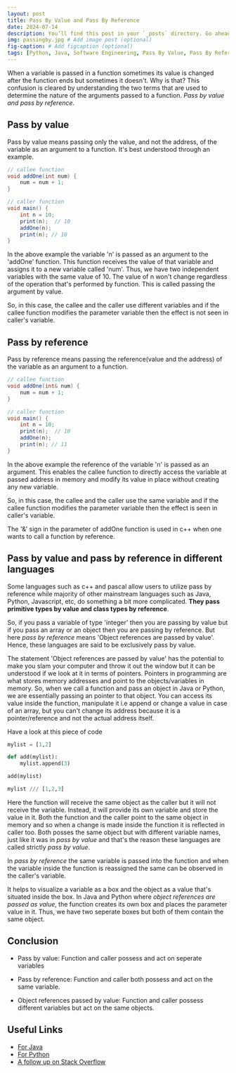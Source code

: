 ```yaml
---
layout: post
title: Pass By Value and Pass By Reference
date: 2024-07-14
description: You’ll find this post in your `_posts` directory. Go ahead and edit it and re-build the site to see your changes. # Add post description (optional)
img: passingby.jpg # Add image post (optional)
fig-caption: # Add figcaption (optional)
tags: [Python, Java, Software Engineering, Pass By Value, Pass By Reference]
---
```


 When a variable is passed in a function sometimes its value is changed after the function ends but sometimes it doesn't. Why is that? This confusion is cleared by understanding the two terms that are used to determine the nature of the arguments passed to a function. *Pass by value and pass by reference*. 

## Pass by value
Pass by value means passing only the value, and not the address, of the variable as an argument to a function. It's best understood through an example.

```java
// callee function
void addOne(int num) {
    num = num + 1;
}

// caller function
void main() {
    int n = 10;
    print(n);  // 10
    addOne(n);
    print(n); // 10
}
```

In the above example the variable 'n' is passed as an argument to the 'addOne' function. This function receives the value of that variable and assigns it to a new variable called 'num'. Thus, we have two independent variables with the same value of 10. The value of n won't change regardless of the operation that's performed by function. This is called passing the argument by value. 

So, in this case, the callee and the caller use different variables and if the callee function modifies the parameter variable then the effect is not seen in caller's variable.

## Pass by reference
Pass by reference means passing the reference(value and the address) of the variable as an argument to a function.

```java
// callee function
void addOne(int& num) {
    num = num + 1;
}

// caller function
void main() {
    int n = 10;
    print(n);  // 10
    addOne(n);
    print(n); // 11
}
```

In the above example the reference of the variable 'n' is passed as an argument. This enables the callee function to directly access the variable at passed address in memory and modify its value in place without creating any new variable.

So, in this case, the callee and the caller use the same variable and if the callee function modifies the parameter variable then the effect is seen in caller's variable.

The '&' sign in the parameter of addOne function is used in c++ when one wants to call a function by reference. 

## Pass by value and pass by reference in different languages

Some languages such as c++ and pascal allow users to utilize pass by reference while majority of other mainstream languages such as Java, Python, Javascript, etc, do something a bit more complicated. **They pass primitive types by value and class types by reference**.

So, if you pass a variable of type 'integer' then you are passing by value but if you pass an array or an object then you are passing by reference. But here *pass by reference* means 'Object references are passed by value'. Hence, these languages are said to be exclusively pass by value.

The statement 'Object references are passed by value' has the potential to make you slam your computer and throw it out the window but it can be understood if we look at it in terms of pointers. Pointers in programming are what stores memory addresses and point to the objects/variables in memory. So, when we call a function and pass an object in Java or Python, we are essentially passing an pointer to that object. You can access its value inside the function, manipulate it i.e append or change a value in case of an array, but you can't change its address because it is a pointer/reference and not the actual address itself.

Have a look at this piece of code

```python
mylist = [1,2]

def add(mylist):
    mylist.append(3)

add(mylist)

mylist /// [1,2,3]
```

Here the function will receive the same object as the caller but it will not receive the variable. Instead, it will provide its own variable and store the value in it. Both the function and the caller point to the same object in memory and so when a change is made inside the function it is reflected in caller too. Both posses the same object but with different variable names, just like it was in *pass by value* and that's the reason these languages are called strictly *pass by value*.

In *pass by reference* the same variable is passed into the function and when the variable inside the function is reassigned the same can be observed in the caller's variable.

It helps to visualize a variable as a box and the object as a value that's situated inside the box. In Java and Python where *object references are passed as value*, the function creates its own box and places the parameter value in it. Thus, we have two seperate boxes but both of them contain the same object.  

## Conclusion

- Pass by value: Function and caller possess and act on seperate variables

- Pass by reference: Function and caller both possess and act on the same variable.

- Object references passed by value: Function and caller possess different variables but act on the same objects.


## Useful Links

- [For Java](https://www.javadude.com/articles/passbyvalue.html)
- [For Python](https://robertheaton.com/2014/02/09/pythons-pass-by-object-reference-as-explained-by-philip-k-dick/)
- [A follow up on Stack Overflow](https://stackoverflow.com/questions/40480/is-java-pass-by-reference-or-pass-by-value)
